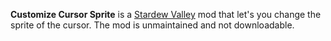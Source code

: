 **Customize Cursor Sprite** is a [Stardew Valley](http://stardewvalley.net/) mod that let's you change the sprite of the cursor. The mod is unmaintained and not downloadable.